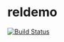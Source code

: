 # reldemo

[![Build Status](https://travis-ci.org/spiegel-im-spiegel/reldemo.svg?branch=master)](https://travis-ci.org/spiegel-im-spiegel/reldemo)
